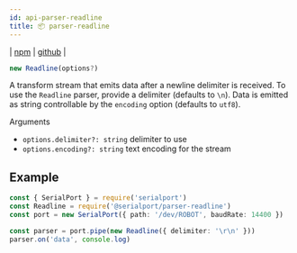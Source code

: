 ```yaml
---
id: api-parser-readline
title: 📦 parser-readline
---
```

| [npm](https://www.npmjs.com/package/@serialport/parser-readline) | [github](https://github.com/serialport/node-serialport/tree/master/packages/parser-readline) |

```ts
new Readline(options?)
```

A transform stream that emits data after a newline delimiter is received. To use the `Readline` parser, provide a delimiter (defaults to `\n`). Data is emitted as string controllable by the `encoding` option (defaults to `utf8`).

Arguments

- `options.delimiter?: string` delimiter to use
- `options.encoding?: string` text encoding for the stream

## Example

```ts
const { SerialPort } = require('serialport')
const Readline = require('@serialport/parser-readline')
const port = new SerialPort({ path: '/dev/ROBOT', baudRate: 14400 })

const parser = port.pipe(new Readline({ delimiter: '\r\n' }))
parser.on('data', console.log)
```
